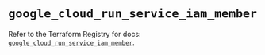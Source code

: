 # `google_cloud_run_service_iam_member`

Refer to the Terraform Registry for docs: [`google_cloud_run_service_iam_member`](https://registry.terraform.io/providers/hashicorp/google-beta/6.19.0/docs/resources/google_cloud_run_service_iam_member).
